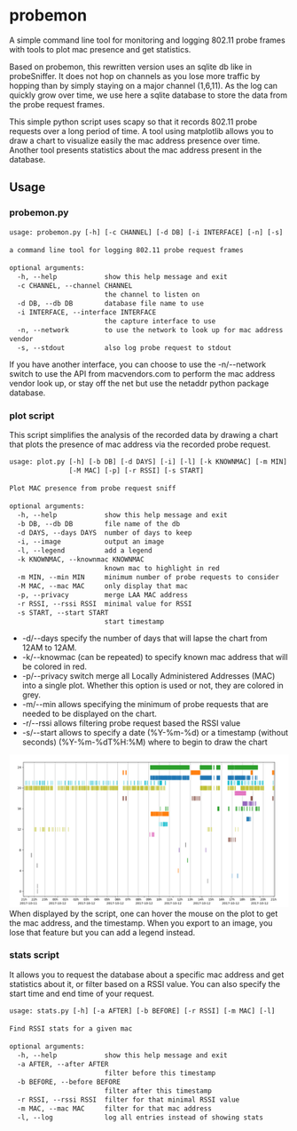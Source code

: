 # probemon
A simple command line tool for monitoring and logging 802.11 probe frames with tools to plot mac presence and get statistics.

Based on probemon, this rewritten version uses an sqlite db like in probeSniffer. It does not hop on channels as
you lose more traffic by hopping than by simply staying on a major channel (1,6,11).
As the log can quickly grow over time, we use here a sqlite database to store the data from the probe request frames.

This simple python script uses scapy so that it records 802.11 probe requests over a long period of time.
A tool using matplotlib allows you to draw a chart to visualize easily the mac address presence over time.
Another tool presents statistics about the mac address present in the database.

## Usage
### probemon.py
```
usage: probemon.py [-h] [-c CHANNEL] [-d DB] [-i INTERFACE] [-n] [-s]

a command line tool for logging 802.11 probe request frames

optional arguments:
  -h, --help            show this help message and exit
  -c CHANNEL, --channel CHANNEL
                        the channel to listen on
  -d DB, --db DB        database file name to use
  -i INTERFACE, --interface INTERFACE
                        the capture interface to use
  -n, --network         to use the network to look up for mac address vendor
  -s, --stdout          also log probe request to stdout
```

If you have another interface, you can choose to use the -n/--network switch to use the API from macvendors.com to perform the mac address vendor look up, or stay off the net but use the netaddr python package database.

### plot script
This script simplifies the analysis of the recorded data by drawing a chart that plots the presence of
mac address via the recorded probe request.

```
usage: plot.py [-h] [-b DB] [-d DAYS] [-i] [-l] [-k KNOWNMAC] [-m MIN]
               [-M MAC] [-p] [-r RSSI] [-s START]

Plot MAC presence from probe request sniff

optional arguments:
  -h, --help            show this help message and exit
  -b DB, --db DB        file name of the db
  -d DAYS, --days DAYS  number of days to keep
  -i, --image           output an image
  -l, --legend          add a legend
  -k KNOWNMAC, --knownmac KNOWNMAC
                        known mac to highlight in red
  -m MIN, --min MIN     minimum number of probe requests to consider
  -M MAC, --mac MAC     only display that mac
  -p, --privacy         merge LAA MAC address
  -r RSSI, --rssi RSSI  minimal value for RSSI
  -s START, --start START
                        start timestamp
```
* -d/--days specify the number of days that will lapse the chart from 12AM to 12AM.
* -k/--knowmac (can be repeated) to specify known mac address that will be colored in red.
* -p/--privacy switch merge all Locally Administered Addresses (MAC) into a single plot. Whether this option is used or not, they are colored in grey.
* -m/--min allows specifying the minimum of probe requests that are needed to be displayed on the chart.
* -r/--rssi allows filtering probe request based the RSSI value
* -s/--start allows to specify a date (%Y-%m-%d) or a timestamp (without seconds) (%Y-%m-%dT%H:%M) where to begin to draw the chart

![Image of chart plotted with plot.py](example.png)
When displayed by the script, one can hover the mouse on the plot to get the mac address, and the timestamp.
When you export to an image, you lose that feature but you can add a legend instead.

### stats script
It allows you to request the database about a specific mac address and get statistics about it,
or filter based on a RSSI value. You can also specify the start time and end time of your request.
```
usage: stats.py [-h] [-a AFTER] [-b BEFORE] [-r RSSI] [-m MAC] [-l]

Find RSSI stats for a given mac

optional arguments:
  -h, --help            show this help message and exit
  -a AFTER, --after AFTER
                        filter before this timestamp
  -b BEFORE, --before BEFORE
                        filter after this timestamp
  -r RSSI, --rssi RSSI  filter for that minimal RSSI value
  -m MAC, --mac MAC     filter for that mac address
  -l, --log             log all entries instead of showing stats
```
